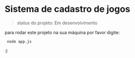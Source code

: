 <h1>Sistema de cadastro de jogos</h1>

>status do projeto: Em desenvolvimento

para rodar este projeto na sua máquina por favor digite:

```
 node app.js
```

:)
